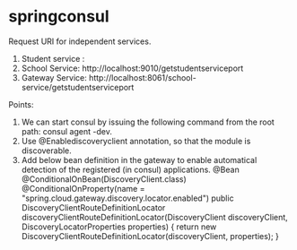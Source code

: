 # springconsul
Request URI for independent services.
1) Student service : 
2) School Service: http://localhost:9010/getstudentserviceport
3) Gateway Service: http://localhost:8061/school-service/getstudentserviceport

Points:
1) We can start consul by issuing the following command from the root path: consul agent -dev.
2)  Use @Enablediscoveryclient annotation, so that the module is discoverable.
3) Add below bean definition in the gateway to enable automatical detection of the registered (in consul) applications.
      @Bean
        @ConditionalOnBean(DiscoveryClient.class)
        @ConditionalOnProperty(name = "spring.cloud.gateway.discovery.locator.enabled")	
        public DiscoveryClientRouteDefinitionLocator discoveryClientRouteDefinitionLocator(DiscoveryClient discoveryClient, DiscoveryLocatorProperties properties) {
          return new DiscoveryClientRouteDefinitionLocator(discoveryClient, properties);
        }
